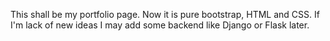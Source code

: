 This shall be my portfolio page. Now it is pure bootstrap, HTML and CSS. If I'm lack of new ideas I may add some backend like Django or Flask later.
